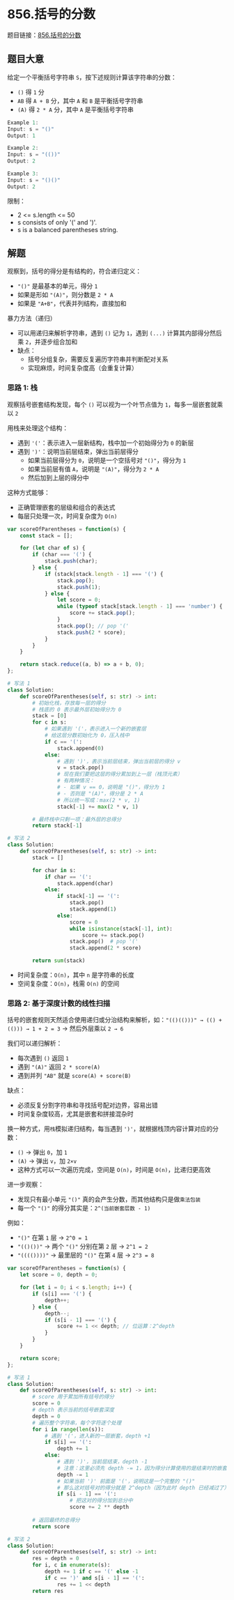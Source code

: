 # 856.括号的分数

题目链接：[856.括号的分数](https://leetcode.cn/problems/score-of-parentheses/)

## 题目大意

给定一个平衡括号字符串 `S`，按下述规则计算该字符串的分数：
- `()` 得 `1` 分
- `AB` 得 `A + B` 分，其中 `A` 和 `B` 是平衡括号字符串
- `(A)` 得 `2 * A` 分，其中 `A` 是平衡括号字符串

```js
Example 1:
Input: s = "()"
Output: 1

Example 2:
Input: s = "(())"
Output: 2

Example 3:
Input: s = "()()"
Output: 2
```

限制：
- 2 <= s.length <= 50
- s consists of only '(' and ')'.
- s is a balanced parentheses string.

## 解题

观察到，括号的得分是有结构的，符合递归定义：
- `"()"` 是最基本的单元，得分 `1`
- 如果是形如 `"(A)"`，则分数是 `2 * A`
- 如果是 `"A+B"`，代表并列结构，直接加和

暴力方法（递归）
- 可以用递归来解析字符串，遇到 `()` 记为 `1`，遇到 `(...)` 计算其内部得分然后乘 `2`，并逐步组合加和
- 缺点：
  - 括号分组复杂，需要反复遍历字符串并判断配对关系
  - 实现麻烦，时间复杂度高（会重复计算）

### 思路 1: 栈 

观察括号嵌套结构发现，每个 `()` 可以视为一个叶节点值为 `1`，每多一层嵌套就乘以 `2`

用栈来处理这个结构：
- 遇到 `'('`：表示进入一层新结构，栈中加一个初始得分为 `0` 的新层
- 遇到 `')'`：说明当前层结束，弹出当前层得分
  - 如果当前层得分为 `0`，说明是一个空括号对 `"()"`，得分为 `1`
  - 如果当前层有值 `A`，说明是 `"(A)"`，得分为 `2 * A`
  - 然后加到上层的得分中

这种方式能够：
- 正确管理嵌套的层级和组合的表达式
- 每层只处理一次，时间复杂度为 `O(n)`

```js
var scoreOfParentheses = function(s) {
    const stack = [];

    for (let char of s) {
        if (char === '(') {
            stack.push(char);
        } else {
            if (stack[stack.length - 1] === '(') {
                stack.pop();
                stack.push(1);
            } else {
                let score = 0;
                while (typeof stack[stack.length - 1] === 'number') {
                    score += stack.pop();
                }
                stack.pop(); // pop '('
                stack.push(2 * score);
            }
        }
    }

    return stack.reduce((a, b) => a + b, 0);
};
```
```python
# 写法 1
class Solution:
    def scoreOfParentheses(self, s: str) -> int:
        # 初始化栈，存放每一层的得分
        # 栈底的 0 表示最外层初始得分为 0
        stack = [0]
        for c in s:
            # 如果遇到 '('，表示进入一个新的嵌套层
            # 给这层分数初始化为 0，压入栈中
            if c == '(':
                stack.append(0)
            else:  
                # 遇到 ')'，表示当前层结束，弹出当前层的得分 v
                v = stack.pop()
                # 现在我们要把这层的得分累加到上一层（栈顶元素）
                # 有两种情况：
                # - 如果 v == 0，说明是 "()"，得分为 1
                # - 否则是 "(A)"，得分是 2 * A
                # 所以统一写成：max(2 * v, 1)
                stack[-1] += max(2 * v, 1)

        # 最终栈中只剩一项：最外层的总得分
        return stack[-1]

# 写法 2
class Solution:
    def scoreOfParentheses(self, s: str) -> int:
        stack = []

        for char in s:
            if char == '(':
                stack.append(char)
            else:
                if stack[-1] == '(':
                    stack.pop()
                    stack.append(1)
                else:
                    score = 0
                    while isinstance(stack[-1], int):
                        score += stack.pop()
                    stack.pop()  # pop '('
                    stack.append(2 * score)

        return sum(stack)
```

- 时间复杂度：`O(n)`，其中 `n` 是字符串的长度
- 空间复杂度：`O(n)`，栈需 `O(n)` 的空间

### 思路 2: 基于深度计数的线性扫描

括号的嵌套规则天然适合使用递归或分治结构来解析，如：`"(()(()))" → (() + (())) → 1 + 2 = 3` → 然后外层乘以 `2 → 6`

我们可以递归解析：
- 每次遇到 `()` 返回 `1`
- 遇到 `"(A)"` 返回 `2 * score(A)`
- 遇到并列 `"AB"` 就是 `score(A) + score(B)`

缺点：
- 必须反复分割字符串和寻找括号配对边界，容易出错
- 时间复杂度较高，尤其是嵌套和拼接混杂时

换一种方式，用`栈`模拟递归结构，每当遇到 `')'`，就根据栈顶内容计算对应的分数：
- `()` → 弹出 `0`，加 `1`
- `(A)` → 弹出 `v`，加 `2×v`
- 这种方式可以一次遍历完成，空间是 `O(n)`，时间是 `O(n)`，比递归更高效

进一步观察：
- 发现只有最小单元 `"()"` 真的会产生分数，而其他结构只是做`乘法包装`
- 每一个 `"()"` 的得分其实是：`2^(当前嵌套层数 - 1)`

例如：
- `"()"` 在第 `1` 层 → `2^0 = 1`
- `"(()())"` → 两个 `"()"` 分别在第 `2` 层 → `2^1 = 2`
- `"(((())))"` → 最里层的 `"()"` 在第 `4` 层 → `2^3 = 8`

```js
var scoreOfParentheses = function(s) {
    let score = 0, depth = 0;

    for (let i = 0; i < s.length; i++) {
        if (s[i] === '(') {
            depth++;
        } else {
            depth--;
            if (s[i - 1] === '(') {
                score += 1 << depth; // 位运算：2^depth
            }
        }
    }

    return score;
};
```
```python
# 写法 1
class Solution:
    def scoreOfParentheses(self, s: str) -> int:
        # score 用于累加所有括号的得分
        score = 0
        # depth 表示当前的括号嵌套深度
        depth = 0
        # 遍历整个字符串，每个字符逐个处理
        for i in range(len(s)):
            # 遇到 '('，进入新的一层嵌套，depth +1
            if s[i] == '(':
                depth += 1
            else:
                # 遇到 ')'，当前层结束，depth -1
                # 注意：这里必须先 depth -= 1，因为得分计算使用的是结束时的嵌套层数
                depth -= 1
                # 如果当前 ')' 前面是 '('，说明这是一个完整的 "()"
                # 那么这对括号对的得分就是 2^depth（因为此时 depth 已经减过了）
                if s[i - 1] == '(':
                    # 把这对的得分加到总分中
                    score += 2 ** depth  
        
        # 返回最终的总得分
        return score

# 写法 2
class Solution:
    def scoreOfParentheses(self, s: str) -> int:
        res = depth = 0
        for i, c in enumerate(s):
            depth += 1 if c == '(' else -1
            if c == ')' and s[i - 1] == '(':
                res += 1 << depth
        return res
```